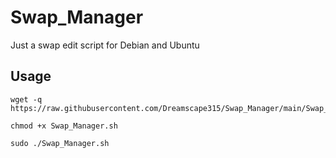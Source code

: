 # Swap_Manager
Just a swap edit script for Debian and Ubuntu






## Usage

```
wget -q https://raw.githubusercontent.com/Dreamscape315/Swap_Manager/main/Swap_Manager.sh
```

```
chmod +x Swap_Manager.sh
```

```
sudo ./Swap_Manager.sh
```

